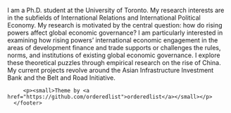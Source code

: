 
I am a Ph.D. student at the University of Toronto. My research interests are in the subfields of International Relations and International Political Economy. My research is motivated by the central question: how do rising powers affect global economic governance? I am particularly interested in examining how rising powers’ international economic engagement in the areas of development finance and trade supports or challenges the rules, norms, and institutions of existing global economic governance. I explore these theoretical puzzles through empirical research on the rise of China. My current projects revolve around the Asian Infrastructure Investment Bank and the Belt and Road Initiative.

 <footer>
        
         <p><small>Theme by <a href="https://github.com/orderedlist">orderedlist</a></small></p>
      </footer>
      
<!-- Remove above link if you don't want to attibute -->
<!-- <p><small>Theme by <a href="https://github.com/orderedlist">orderedlist</a></small></p> -->
<!--  #Hosted on GitHub Pages &mdash; -->
